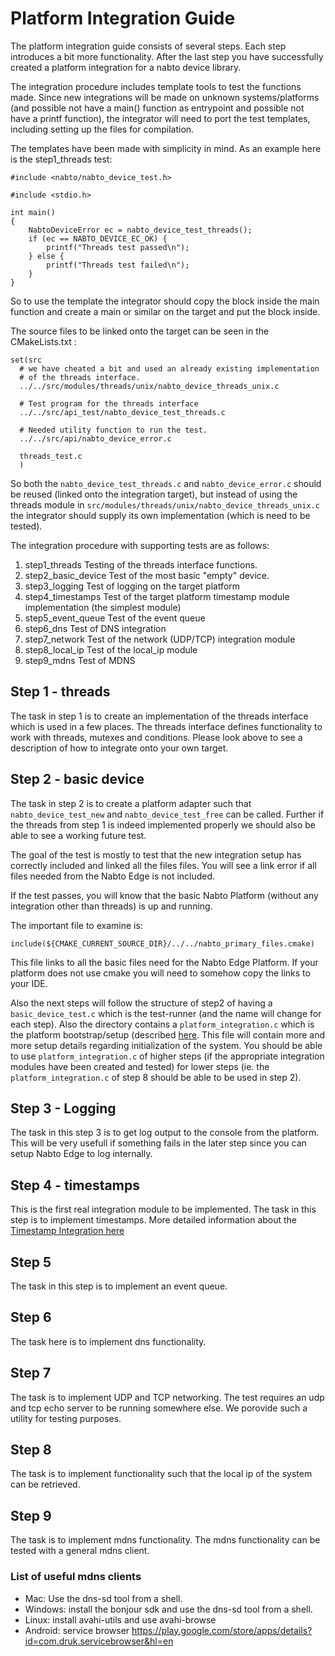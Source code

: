 
# Platform Integration Guide

The platform integration guide consists of several steps. Each step
introduces a bit more functionality. After the last step you have
successfully created a platform integration for a nabto device
library.

The integration procedure includes template tools to test the functions made. Since new integrations will be made on unknown systems/platforms (and possible not have a main() function as entrypoint and possible not have a printf function), the integrator will need to port the test templates, including setting up the files for compilation. 

The templates have been made with simplicity in mind. As an example here is the step1_threads test:

```
#include <nabto/nabto_device_test.h>

#include <stdio.h>

int main()
{
    NabtoDeviceError ec = nabto_device_test_threads();
    if (ec == NABTO_DEVICE_EC_OK) {
        printf("Threads test passed\n");
    } else {
        printf("Threads test failed\n");
    }
}
```

So to use the template the integrator should copy the block inside the main function and create a main or similar on the target and put the block inside.  

The source files to be linked onto the target can be seen in the CMakeLists.txt :

```
set(src
  # we have cheated a bit and used an already existing implementation
  # of the threads interface.
  ../../src/modules/threads/unix/nabto_device_threads_unix.c

  # Test program for the threads interface
  ../../src/api_test/nabto_device_test_threads.c

  # Needed utility function to run the test.
  ../../src/api/nabto_device_error.c

  threads_test.c
  )
```

So both the `nabto_device_test_threads.c` and `nabto_device_error.c` should be reused (linked onto the integration target), but instead of using the threads module in `src/modules/threads/unix/nabto_device_threads_unix.c` the integrator should supply its own implementation (which is need to be tested).


The integration procedure with supporting tests are as follows:


1. step1_threads
   Testing of the threads interface functions.
2. step2_basic_device
   Test of the most basic "empty" device.  
3. step3_logging
   Test of logging on the target platform
4. step4_timestamps
   Test of the target platform timestamp module implementation (the simplest module)
5. step5_event_queue
   Test of the event queue
6. step6_dns
   Test of DNS integration
7. step7_network
   Test of the network (UDP/TCP) integration module
8. step8_local_ip
   Test of the local_ip module
9. step9_mdns
   Test of MDNS



## Step 1 - threads

The task in step 1 is to create an implementation of the threads
interface which is used in a few places. The threads interface defines
functionality to work with threads, mutexes and conditions.
Please look above to see a description of how to integrate onto your own target.

## Step 2 - basic device

The task in step 2 is to create a platform adapter such that
`nabto_device_test_new` and `nabto_device_test_free` can be
called. Further if the threads from step 1 is indeed implemented
properly we should also be able to see a working future test.

The goal of the test is mostly to test that the new integration setup has correctly included and linked all the files files.
You will see a link error if all files needed from the Nabto Edge is not included.

If the test passes, you will know that the basic Nabto Platform (without any integration other than threads) is up and running.

The important file to examine is:

```include(${CMAKE_CURRENT_SOURCE_DIR}/../../nabto_primary_files.cmake)```

This file links to all the basic files need for the Nabto Edge Platform. If your platform does not use cmake you will need to somehow copy the links to your IDE.

Also the next steps will follow the structure of step2 of having a `basic_device_test.c` which is the test-runner (and the name will change for each step). Also the directory contains a `platform_integration.c` which is the platform bootstrap/setup (described [here](../doc/platform_integration_howto.md#apinabto_device_platformh). This file will contain more and more setup details regarding initialization of the system. You should be able to use `platform_integration.c` of higher steps (if the appropriate integration modules have been created and tested) for lower steps (ie. the `platform_integration.c` of step 8 should be able to be used in step 2).


## Step 3 - Logging

The task in this step 3 is to get log output to the console from the
platform. This will be very usefull if something fails in the later step since you can setup Nabto Edge to log internally.

## Step 4 - timestamps

This is the first real integration module to be implemented.
The task in this step is to implement timestamps.
More detailed information about the [Timestamp Integration here](../doc/platform_integration_howto.md#example-of-a-simple-module---struct-np_timestamp_functions)



## Step 5

The task in this step is to implement an event queue.

## Step 6

The task here is to implement dns functionality.

## Step 7

The task is to implement UDP and TCP networking. The test requires an
udp and tcp echo server to be running somewhere else. We porovide such
a utility for testing purposes.

## Step 8

The task is to implement functionality such that the local ip of the
system can be retrieved.

## Step 9

The task is to implement mdns functionality. The mdns functionality
can be tested with a general mdns client.

### List of useful mdns clients

  * Mac: Use the dns-sd tool from a shell.
  * Windows: install the bonjour sdk and use the dns-sd tool from a shell.
  * Linux: install avahi-utils and use avahi-browse
  * Android: service browser https://play.google.com/store/apps/details?id=com.druk.servicebrowser&hl=en
